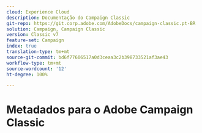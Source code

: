 ```yaml
---
cloud: Experience Cloud
description: Documentação do Campaign Classic
git-repo: https://git.corp.adobe.com/AdobeDocs/campaign-classic.pt-BR
solution: Campaign, Campaign Classic
version: Classic v7
feature-set: Campaign
index: true
translation-type: tm+mt
source-git-commit: bd6f77606517a0d3ceaa3c2b398733521af3ae43
workflow-type: tm+mt
source-wordcount: '12'
ht-degree: 100%

---
```



# Metadados para o Adobe Campaign Classic
